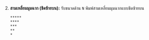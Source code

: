 2.  **สามเหลี่ยมมุมฉาก (ชิดซ้ายบน):** รับขนาดด้าน `N` พิมพ์สามเหลี่ยมมุมฉากแบบชิดซ้ายบน
    
    ```
    *****
    ****
    ***
    **
    *
    
    ```